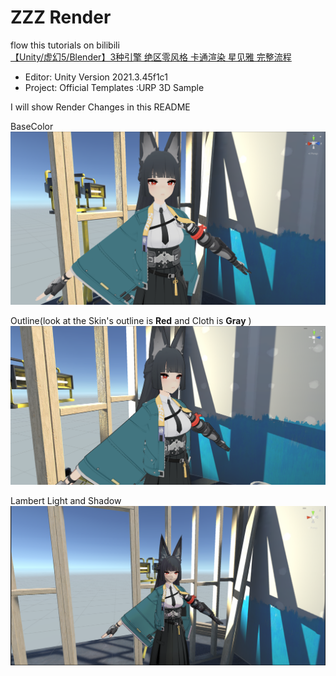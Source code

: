 # ZZZ Render

flow this tutorials on bilibili  
[【Unity/虚幻5/Blender】3种引擎 绝区零风格 卡通渲染 星见雅 完整流程](https://www.bilibili.com/video/BV1kBBKYRE6Q)



- Editor:  Unity Version 2021.3.45f1c1 
- Project: Official Templates :URP 3D Sample 

I will show Render Changes in this README

BaseColor 
![](Image/BaseColor.png)

Outline(look at the Skin's outline is **Red** and Cloth is **Gray** )
![](Image/Outline.png)

Lambert Light and Shadow
![](Image/Lambert.png)